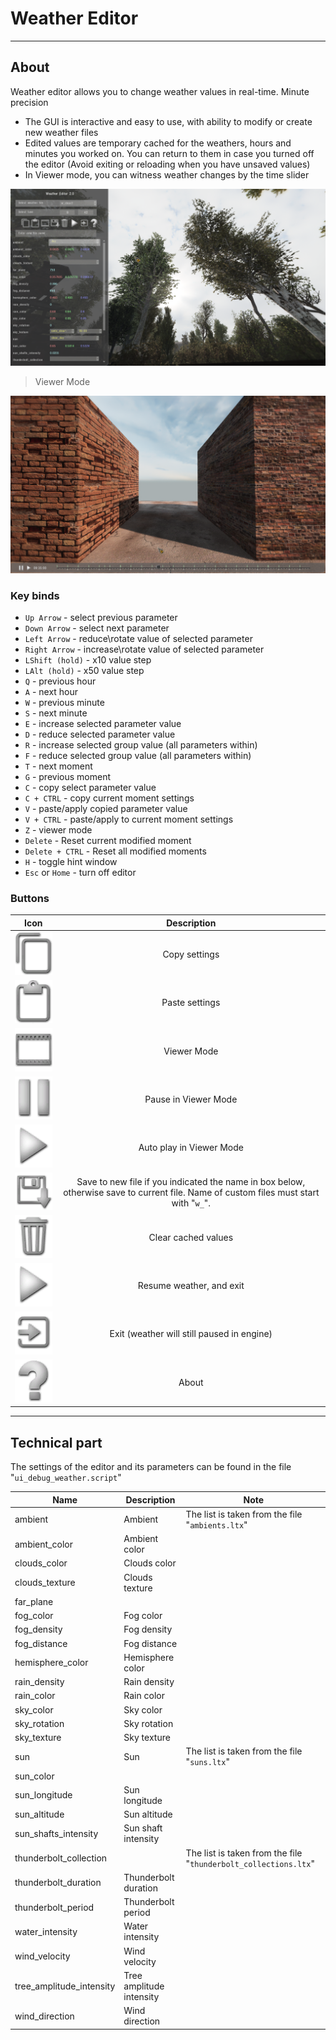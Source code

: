 # Weather Editor

___

## About

Weather editor allows you to change weather values in real-time. Minute precision

- The GUI is interactive and easy to use, with ability to modify or create new weather files
- Edited values are temporary cached for the weathers, hours and minutes you worked on. You can return to them in case you turned off the editor (Avoid exiting or reloading when you have unsaved values)
- In Viewer mode, you can witness weather changes by the time slider

![weather-editor centered](assets/images/weather-editor.png)

> Viewer Mode

![Viewer Mode centered](assets/images/viewer-mode.png)

### Key binds

- `Up Arrow` - select previous parameter
- `Down Arrow` - select next parameter
- `Left Arrow` - reduce\rotate value of selected parameter
- `Right Arrow` - increase\rotate value of selected parameter
- `LShift (hold)` - x10 value step
- `LAlt (hold)` - x50 value step
- `Q` - previous hour
- `A` - next hour
- `W` - previous minute
- `S` - next minute
- `E` - increase selected parameter value
- `D` - reduce selected parameter value
- `R` - increase selected group value (all parameters within)
- `F` - reduce selected group value (all parameters within)
- `T` - next moment
- `G` - previous moment
- `C` - copy select parameter value
- `C + CTRL` - copy current moment settings
- `V` - paste/apply copied parameter value
- `V + CTRL` - paste/apply to current moment settings
- `Z` - viewer mode
- `Delete` - Reset current modified moment
- `Delete + CTRL` - Reset all modified moments
- `H` - toggle hint window
- `Esc` or `Home` - turn off editor

### Buttons

| Icon | Description |
|---|:---:|
| ![Alt text](assets/icons/copy.png) | Copy settings |
| ![Alt text](assets/icons/paste.png) | Paste settings |
| ![Alt text](assets/icons/view-mode.png) | Viewer Mode |
| ![Alt text](assets/icons/pause.png) | Pause in Viewer Mode |
| ![Alt text](assets/icons/resume.png) | Auto play in Viewer Mode |
| ![Alt text](assets/icons/save.png) | Save to new file if you indicated the name in box below, otherwise save to current file. Name of custom files must start with "`w_`". |
| ![Alt text](assets/icons/clear-cache-values.png) | Clear cached values |
| ![Alt text](assets/icons/resume.png) | Resume weather, and exit |
| ![Alt text](assets/icons/exit.png) | Exit (weather will still paused in engine) |
| ![Alt text](assets/icons/about.png) | About |

___

## Technical part

The settings of the editor and its parameters can be found in the file "`ui_debug_weather.script`"

| Name | Description | Note |
|---|---|---|
| ambient | Ambient | The list is taken from the file "`ambients.ltx`" |
| ambient_color | Ambient color |  |
| clouds_color | Clouds color |  |
| clouds_texture | Clouds texture |  |
| far_plane |  |  |
| fog_color | Fog color |  |
| fog_density | Fog density |  |
| fog_distance | Fog distance |  |
| hemisphere_color | Hemisphere color |  |
| rain_density | Rain density |  |
| rain_color | Rain color |  |
| sky_color | Sky color |  |
| sky_rotation | Sky rotation |  |
| sky_texture | Sky texture |  |
| sun | Sun | The list is taken from the file "`suns.ltx`" |
| sun_color |  |  |
| sun_longitude | Sun longitude |  |
| sun_altitude | Sun altitude |  |
| sun_shafts_intensity | Sun shaft intensity |  |
| thunderbolt_collection |  | The list is taken from the file "`thunderbolt_collections.ltx`" |
| thunderbolt_duration | Thunderbolt duration |  |
| thunderbolt_period | Thunderbolt period |  |
| water_intensity | Water intensity |  |
| wind_velocity | Wind velocity |  |
| tree_amplitude_intensity | Tree amplitude intensity |  |
| wind_direction | Wind direction |  |
